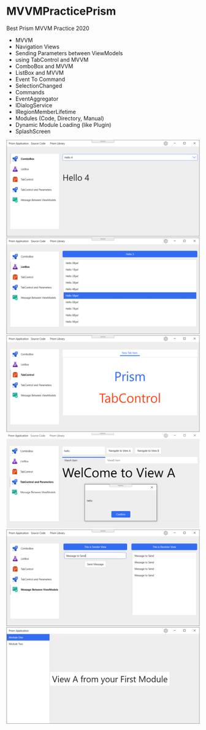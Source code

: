 # MVVMPracticePrism
Best Prism MVVM Practice 2020

- MVVM
- Navigation Views
- Sending Parameters between ViewModels
- using TabControl and MVVM
- ComboBox and MVVM
- ListBox and MVVM
- Event To Command
- SelectionChanged
- Commands
- EventAggregator
- IDialogService
- IRegionMemberLifetime
- Modules (Code, Directory, Manual)
- Dynamic Module Loading (like Plugin)
- SplashScreen

![Prism](Resources/Demo1.png)
![Prism](Resources/Demo2.png)
![Prism](Resources/Demo3.png)
![Prism](Resources/Demo4.png)
![Prism](Resources/Demo5.png)
![Prism](Resources/Demo6.png)

